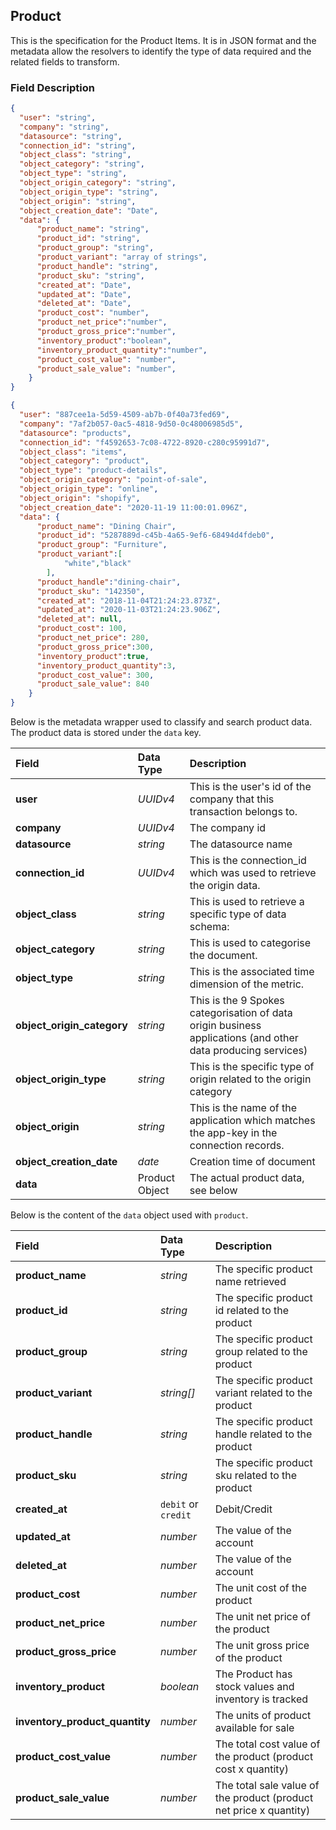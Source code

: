 ## Product

This is the specification for the Product Items. It is in JSON format and the metadata allow the resolvers to identify the type of data required and the related fields to transform.

### Field Description

```json
{
  "user": "string",
  "company": "string",
  "datasource": "string",
  "connection_id": "string",
  "object_class": "string",
  "object_category": "string",
  "object_type": "string",
  "object_origin_category": "string",
  "object_origin_type": "string",
  "object_origin": "string",
  "object_creation_date": "Date",
  "data": {
      "product_name": "string",
      "product_id": "string",
      "product_group": "string",
      "product_variant": "array of strings",
      "product_handle": "string",
      "product_sku": "string",
      "created_at": "Date",
      "updated_at": "Date",
      "deleted_at": "Date",
      "product_cost": "number",
      "product_net_price":"number",
      "product_gross_price":"number",
      "inventory_product":"boolean",
      "inventory_product_quantity":"number",
      "product_cost_value": "number",
      "product_sale_value": "number",    
    }  
}
```

```json
{
  "user": "887cee1a-5d59-4509-ab7b-0f40a73fed69",
  "company": "7af2b057-0ac5-4818-9d50-0c48006985d5",
  "datasource": "products",
  "connection_id": "f4592653-7c08-4722-8920-c280c95991d7",
  "object_class": "items",
  "object_category": "product",
  "object_type": "product-details",
  "object_origin_category": "point-of-sale",
  "object_origin_type": "online",
  "object_origin": "shopify",
  "object_creation_date": "2020-11-19 11:00:01.096Z",
  "data": {
      "product_name": "Dining Chair",
      "product_id": "5287889d-c45b-4a65-9ef6-68494d4fdeb0",
      "product_group": "Furniture",
      "product_variant":[ 
            "white","black"
        ],
      "product_handle":"dining-chair", 
      "product_sku": "142350",
      "created_at": "2018-11-04T21:24:23.873Z",
      "updated_at": "2020-11-03T21:24:23.906Z",
      "deleted_at": null,
      "product_cost": 100,
      "product_net_price": 280,
      "product_gross_price":300,
      "inventory_product":true,
      "inventory_product_quantity":3,
      "product_cost_value": 300,
      "product_sale_value": 840     
    }  
}
```

Below is the metadata wrapper used to classify and search product data. The product data is stored under the `data` key.

| Field                    | Data Type        | Description                                                  |
| :----------------------- | :--------------- | :----------------------------------------------------------- |
| **user**                   | *UUIDv4*         | This is the user's id of the company that this transaction belongs to. |
| **company**                | *UUIDv4*         | The company id                                               |
| **datasource**             | *string*         | The datasource name                                          |
| **connection_id**          | *UUIDv4*         | This is the connection_id which was used to retrieve the origin data. |
| **object_class**           | *string*         | This is used to retrieve a specific type of data schema:     |
| **object_category**        | *string*         | This is used to categorise the document.                     |
| **object_type**            | *string*         | This is the associated time dimension of the metric.         |
| **object_origin_category** | *string*         | This is the 9 Spokes categorisation of data origin business applications (and other data producing services) |
| **object_origin_type**     | *string*         | This is the specific type of origin related to the origin category |
| **object_origin**          | *string*         | This is the name of the application which matches the app-key in the connection records. |
| **object_creation_date**   | *date*           | Creation time of document                                    |
| **data**                   | Product Object | The actual product data, see below                           |

Below is the content of the `data` object used with `product`.

| Field                        | Data Type           | Description                                                  |
| :--------------------------- | :------------------ | :----------------------------------------------------------- |
| **product_name**               | *string*            | The specific product name retrieved                          |
| **product_id**                 | *string*            | The specific product id related to the product               |
| **product_group**              | *string*            | The specific product group related to the product            |
| **product_variant**            | *string[]*          | The specific product variant related to the product          |
| **product_handle**             | *string*            | The specific product handle related to the product           |
| **product_sku**                | *string*            | The specific product sku related to the product              |
| **created_at**                 | `debit` or `credit` | Debit/Credit                                                 |
| **updated_at**                 | *number*            | The value of the account                                     |
| **deleted_at**                 | *number*            | The value of the account                                     |
| **product_cost**               | *number*            | The unit cost of the product                                 |
| **product_net_price**          | *number*            | The unit net price of the product                            |
| **product_gross_price**        | *number*            | The unit gross price of the product                          |
| **inventory_product**          | *boolean*           | The Product has stock values and inventory is tracked        |
| **inventory_product_quantity** | *number*            | The units of product available for sale                      |
| **product_cost_value**         | *number*            | The total cost value of the product (product cost x quantity) |
| **product_sale_value**         | *number*            | The total sale value of the product (product net price x quantity) |

